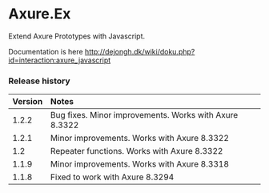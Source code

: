 # Axure.Ex
Extend Axure Prototypes with Javascript.

Documentation is here http://dejongh.dk/wiki/doku.php?id=interaction:axure_javascript

### Release history
|Version|Notes|
|:---|:---|
|1.2.2|Bug fixes. Minor improvements. Works with Axure 8.3322|
|1.2.1|Minor improvements. Works with Axure 8.3322|
|1.2|Repeater functions. Works with Axure 8.3322|
|1.1.9|Minor improvements. Works with Axure 8.3318|
|1.1.8|Fixed to work with Axure 8.3294|
